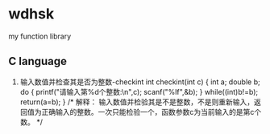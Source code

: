 # wdhsk
my function library
## C language
1. 输入数值并检查其是否为整数-checkint
int checkint(int c)
{
	int a;
	double b;
	do
 { printf("请输入第%d个整数:\n",c);
   scanf("%lf",&b);
 } while((int)b!=b);
 return(a=b);
}
/*
解释：
输入数值并检验其是不是整数，不是则重新输入，返回值为正确输入的整数。一次只能检验一个，函数参数c为当前输入的是第c个数。
*/
